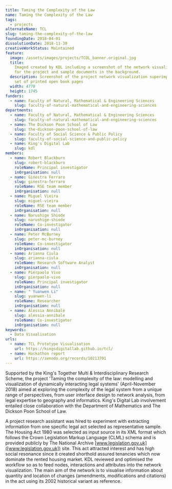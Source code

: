 ```yaml
---
title: Taming the Complexity of the Law
name: Taming the Complexity of the Law
tags:
  - projects
alternateName: TCL
slug: taming-the-complexity-of-the-law
foundingDate: 2018-04-01
dissolutionDate: 2018-11-30
creativeWorkStatus: Maintained
feature:
  image: /assets/images/projects/TCOL_banner.original.jpg
  title:
    Imaged created by KDL including a screenshot of the network visualization
    for the project and sample documents in the background.
  description: Screenshot of the project network visualization superimposed on a
    set of printed open book pages
  width: 4770
  height: 1745
funders:
  - name: Faculty of Natural, Mathematical & Engineering Sciences
    slug: faculty-of-natural-mathematical-and-engineering-sciences
departments:
  - name: Faculty of Natural, Mathematical & Engineering Sciences
    slug: faculty-of-natural-mathematical-and-engineering-sciences
  - name: The Dickson Poon School of Law
    slug: the-dickson-poon-school-of-law
  - name: Faculty of Social Science & Public Policy
    slug: faculty-of-social-science-and-public-policy
  - name: King's Digital Lab
    slug: kdl
members:
  - name: Robert Blackburn
    slug: robert-blackburn
    roleName: Principal investigator
    inOrganisation: null
  - name: Ginestra Ferraro
    slug: ginestra-ferraro
    roleName: RSE team member
    inOrganisation: null
  - name: Miguel Vieira
    slug: miguel-vieira
    roleName: RSE team member
    inOrganisation: null
  - name: Narushige Shiode
    slug: narushige-shiode
    roleName: Co-investigator
    inOrganisation: null
  - name: Peter McBurney
    slug: peter-mc-burney
    roleName: Co-investigator
    inOrganisation: null
  - name: Arianna Ciula
    slug: arianna-ciula
    roleName: Research Software Analyst
    inOrganisation: null
  - name: Pierpaolo Vivo
    slug: pierpaolo-vivo
    roleName: Principal investigator
    inOrganisation: null
  - name: " Yuanwen Li"
    slug: yuanwen-li
    roleName: Researcher
    inOrganisation: null
  - name: Alessia Annibale
    slug: alessia-annibale
    roleName: Co-investigator
    inOrganisation: null
keywords:
  - Data Visualisation
urls:
  - name: TCL Prototype Visualisation
    url: https://kingsdigitallab.github.io/tcl/
  - name: Hackathon report
    url: https://zenodo.org/records/10213701
---
```


Supported by the King's Together Multi & Interdisciplinary Research Scheme, the project 'Taming the complexity of the law: modelling and visualization of dynamically interacting legal systems' (April-November 2018) aimed at exploring the complexity of the legal system from a unique range of perspectives, from user interface design to network analysis, from legal expertise to geography and informatics. King's Digital Lab involvement entailed close collaboration with the Department of Mathematics and The Dickson Poon School of Law.

A project research assistant was hired to experiment with extracting information from one specific legal act selected as representative sample. The Housing Act 1980 was selected as input source in its XML format which follows the Crown Legislation Markup Language (CLML) schema and is provided publicly by The National Archive [www.legislation.gov.uk]([www.legislation.gov.uk]) site. This act attracted interest and has high social resonance since it created shorthold assured tenancies which now dominate the rented housing market. KDL reviewed and optimised the workflow so as to feed nodes, interactions and attributes into the network visualization. The main aim of the network is to visualise information about quantity and location of changes (amendments, modifications and citations) in the act using its 2002 historical variant as reference.
